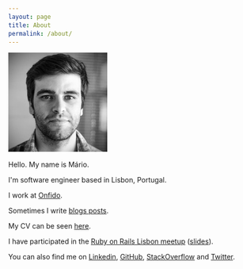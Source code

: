 ```yaml
---
layout: page
title: About
permalink: /about/
---
```


![mario](/images/about/mario.jpg)

Hello. My name is Mário.

I'm software engineer based in Lisbon, Portugal.

I work at [Onfido](https://www.onfido.com/).

Sometimes I write [blogs posts](https://mariorcardoso.github.io/blog.html).

My CV can be seen [here](/mario_cardoso_cv.pdf).

I have participated in the [Ruby on Rails Lisbon meetup](https://www.meetup.com/ruby-lx/events/231097807/) ([slides](https://speakerdeck.com/mariorcardoso/websockets-and-action-cable-in-rails-5)).

You can also find me on [Linkedin](https://www.linkedin.com/in/mariorcardoso/), [GitHub](https://github.com/mariorcardoso), [StackOverflow](https://stackoverflow.com/users/3329124/mario) and [Twitter](https://twitter.com/mariorcardoso).
